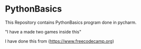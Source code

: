 # PythonBasics


This Repository contains PythonBasics program done in pycharm.

"I have a made two games inside this"

I have done this from (https://www.freecodecamp.org)
